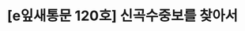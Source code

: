 ---
href: 'https://stibee.com/api/v1.0/emails/share/kL6czULy8tMWfIquIIoa57gdV-54rw==#new_tab'
title: '[e잎새통문 120호] 신곡수중보를 찾아서'
img: '/_assets/120.jpg'
---